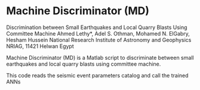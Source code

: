 # Machine Discriminator (MD)
Discrimination between Small Earthquakes and Local Quarry Blasts Using Committee Machine
Ahmed Lethy*, Adel S. Othman, Mohamed N. ElGabry, Hesham Hussein
National Research Institute of Astronomy and Geophysics NRIAG, 11421 Helwan Egypt

Machine Discriminator (MD) is a Matlab script to discriminate between small earthquakes and local quarry blasts using committee machine.


This code reads the seismic event parameters catalog and call the trained ANNs
